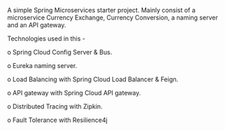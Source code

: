 A simple Spring Microservices starter project. Mainly consist of a microservice Currency Exchange, Currency Conversion, a naming server and an API gateway.

Technologies used in this - 

o Spring Cloud Config Server & Bus.

o Eureka naming server.

o Load Balancing with Spring Cloud Load Balancer & Feign.

o API gateway with Spring Cloud API gateway.

o Distributed Tracing with Zipkin.

o Fault Tolerance with Resilience4j
